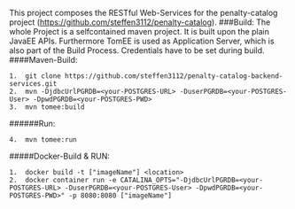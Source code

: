 This project composes the RESTful Web-Services for the penalty-catalog project (https://github.com/steffen3112/penalty-catalog).
###Build:
The whole Project is a selfcontained maven project. It is built upon the plain JavaEE APIs.
Furthermore TomEE is used as Application Server, which is also part of the Build Process. Credentials have to be set during build.
####Maven-Build:
```
1.  git clone https://github.com/steffen3112/penalty-catalog-backend-services.git
2.  mvn -DjdbcUrlPGRDB=<your-POSTGRES-URL> -DuserPGRDB=<your-POSTGRES-User> -DpwdPGRDB=<your-POSTGRES-PWD>
3.  mvn tomee:build
```
######Run:
```
4.  mvn tomee:run
```

#####Docker-Build & RUN:
```
1.  docker build -t ["imageName"] <location> 
2.  docker container run -e CATALINA_OPTS="-DjdbcUrlPGRDB=<your-POSTGRES-URL> -DuserPGRDB=<your-POSTGRES-User> -DpwdPGRDB=<your-POSTGRES-PWD>" -p 8080:8080 ["imageName"]
```